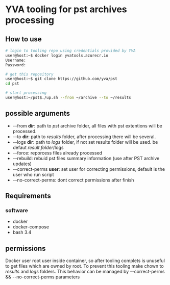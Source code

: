 # YVA tooling for pst archives processing

## How to use
```bash 
# login to tooling repo using credentials provided by YVA
user@host:~$ docker login yvatools.azurecr.io
Username:
Password:

# get this repository
user@host:~$ git clone https://github.com/yva/pst
cd pst

# start processing
user@host:~/pst$./up.sh --from ~/archive --to ~/results

```

## possible arguments

* --from **dir**: path to *pst* archive folder, all files with pst extentions will be processed.
* --to **dir**: path to *results* folder, after processing there will be several.
* --logs **dir**: path to *logs* folder, if not set results folder will be used. be defaut *result folder*/logs
* --force: reporcess files already processed
* --rebuild: rebuid pst files summary information (use after PST archive updates)
* --correct-perms **user**: set user for correcting permissions, default is the user who run script
* --no-correct-perms: dont correct permissions after finish

## Requirements

### software

 * docker
 * docker-compose
 * bash 3.4


## permissions

Docker user root user inside container, so after tooling complets is unuseful to get files which are owned by root. To prevent this tooling make chown to *results* and *logs* folders. This behavior can be managed by --correct-perms && --no-correct-perms parameters
